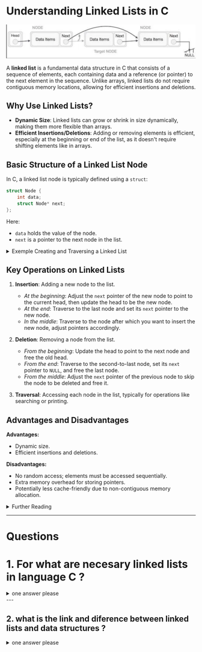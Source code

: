 # Understanding Linked Lists in C

![linked lists img](/documentation/imgs/linked_lists.png )

A **linked list** is a fundamental data structure in C that consists of a sequence of elements, each containing data and a reference (or pointer) to the next element in the sequence. Unlike arrays, linked lists do not require contiguous memory locations, allowing for efficient insertions and deletions.

## Why Use Linked Lists?

- **Dynamic Size**: Linked lists can grow or shrink in size dynamically, making them more flexible than arrays.
- **Efficient Insertions/Deletions**: Adding or removing elements is efficient, especially at the beginning or end of the list, as it doesn't require shifting elements like in arrays.

## Basic Structure of a Linked List Node

In C, a linked list node is typically defined using a `struct`:

```c
struct Node {
    int data;
    struct Node* next;
};
```

Here:
- `data` holds the value of the node.
- `next` is a pointer to the next node in the list.

<details>
<!--! pliable content -->
<summary> Exemple Creating and Traversing a Linked List</summary>

## Creating and Traversing a Linked List



Below is an example of how to create a simple linked list and traverse it:

```c
#include <stdio.h>
#include <stdlib.h>

// Define the node structure
struct Node {
    int data;
    struct Node* next;
};

// Function to create a new node
struct Node* createNode(int data) {
    struct Node* newNode = (struct Node*)malloc(sizeof(struct Node));
    newNode->data = data;
    newNode->next = NULL;
    return newNode;
}

// Function to print the linked list
void printList(struct Node* head) {
    struct Node* current = head;
    while (current != NULL) {
        printf("%d -> ", current->data);
        current = current->next;
    }
    printf("NULL\n");
}

int main() {
    // Create nodes
    struct Node* head = createNode(1);
    head->next = createNode(2);
    head->next->next = createNode(3);

    // Print the list
    printList(head);

    // Free allocated memory
    struct Node* current = head;
    struct Node* next;
    while (current != NULL) {
        next = current->next;
        free(current);
        current = next;
    }

    return 0;
}
```

**Output:**
```
1 -> 2 -> 3 -> NULL
```

In this example:
- We define a `Node` structure with `data` and `next` fields.
- The `createNode` function allocates memory for a new node and initializes its data.
- The `printList` function traverses the list from the head node, printing each node's data.
- In the `main` function, we create a simple linked list with three nodes and print it.

<!--! end pliable content -->
</details>


## Key Operations on Linked Lists

1. **Insertion**: Adding a new node to the list.
   - *At the beginning*: Adjust the `next` pointer of the new node to point to the current head, then update the head to be the new node.
   - *At the end*: Traverse to the last node and set its `next` pointer to the new node.
   - *In the middle*: Traverse to the node after which you want to insert the new node, adjust pointers accordingly.

2. **Deletion**: Removing a node from the list.
   - *From the beginning*: Update the head to point to the next node and free the old head.
   - *From the end*: Traverse to the second-to-last node, set its `next` pointer to `NULL`, and free the last node.
   - *From the middle*: Adjust the `next` pointer of the previous node to skip the node to be deleted and free it.

3. **Traversal**: Accessing each node in the list, typically for operations like searching or printing.

## Advantages and Disadvantages

**Advantages:**
- Dynamic size.
- Efficient insertions and deletions.

**Disadvantages:**
- No random access; elements must be accessed sequentially.
- Extra memory overhead for storing pointers.
- Potentially less cache-friendly due to non-contiguous memory allocation.


<details>
<!--! pliable content -->
<summary>Further Reading</summary>

## Further Reading

For more in-depth information on linked lists in C, consider the following resources:

- [Pointer (computer programming) - Wikipedia](https://en.wikipedia.org/wiki/Pointer_%28computer_programming%29)
- [C Programming Language Tutorial - GeeksforGeeks](https://www.geeksforgeeks.org/c-programming-language/)
- [The C Programming Handbook for Beginners - freeCodeCamp.org](https://www.freecodecamp.org/news/the-c-programming-handbook-for-beginners/)
- [Exploring the C Programming Language: From Basics to Advanced Concepts - Code with C](https://www.codewithc.com/exploring-the-c-programming-language-from-basics-to-advanced-concepts/)

<!--! end pliable content -->
</details>

---

# Questions 

# 1. For what are necesary linked lists in language C ? 

<details>
<!--! pliable content -->
<summary>one answer please</summary>


Linked lists are a fundamental data structure in C, offering several advantages over arrays:

1. **Dynamic Memory Allocation**: Unlike arrays, which require a fixed size at compile time, linked lists can grow or shrink at runtime. This flexibility is crucial when the number of elements isn't known in advance.

2. **Efficient Insertions and Deletions**: Adding or removing elements in a linked list, especially at the beginning or end, is efficient and doesn't necessitate shifting other elements, as is the case with arrays.

3. **Implementation of Complex Data Structures**: Linked lists serve as the foundation for more complex structures like stacks, queues, and graphs. For instance, a stack can be implemented using a singly linked list, where insertions and deletions occur at the head, ensuring constant time operations.

4. **Memory Utilization**: Since linked lists allocate memory as needed, they can be more memory-efficient, particularly when dealing with large datasets where the maximum size isn't predetermined.

5. **Flexibility in Data Storage**: Linked lists allow for the storage of elements that may not be contiguous in memory, facilitating the management of datasets that are dynamically changing or fragmented.

In summary, linked lists are essential in C for scenarios requiring dynamic memory management, efficient insertions and deletions, and the implementation of various data structures. 

<!--! end pliable content -->
</details>
---

## 2. what is the link and diference between linked lists and data structures ? 

<details>
<!--! pliable content -->
<summary>one answer please</summary>

A **data structure** is a way to organize and store data in a computer so it can be accessed and modified efficiently. Examples include arrays, stacks, queues, trees, and graphs.

A **linked list** is a specific type of data structure. It consists of a sequence of elements, called nodes, where each node contains data and a reference (or link) to the next node in the sequence.

**Key Differences:**

- **Scope**: "Data structure" is a broad term encompassing various ways to organize data, while a "linked list" is one specific method among them.

- **Implementation**: Linked lists are implemented as a series of nodes connected by pointers, allowing for dynamic memory allocation and efficient insertions or deletions. Other data structures, like arrays, have different implementations and characteristics.

**Example:**

Consider a simple linked list representing a sequence of numbers:

```
[1] -> [2] -> [3] -> NULL
```

Here, each box represents a node containing a number and a link to the next node. The last node points to `NULL`, indicating the end of the list.

In contrast, an array storing the same sequence would look like:

```
[1, 2, 3]
```

In this array, elements are stored in contiguous memory locations, and accessing any element by its index is straightforward.

In summary, while a linked list is a type of data structure, the term "data structure" encompasses a wide variety of organizational methods, each with its own use cases and characteristics. 

<!--! end pliable content -->
</details>
